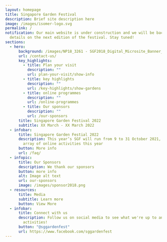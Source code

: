 ```yaml
---
layout: homepage
title: Singapore Garden Festival
description: Brief site description here
image: /images/isomer-logo.svg
permalink: /
notification: Our main website is under construction and we will be back with
  details on the next edition of the festival. Stay tuned!
sections:
  - hero:
      background: /images/NP18_3261 - SGF2018_Digital_Microsite_Banner_R3_FA.jpg
      url: /contact-us/
      key_highlights:
        - title: Plan your visit
          description: ""
          url: plan-your-visit/show-info
        - title: key highlights
          description: ""
          url: /key-highlights/show-gardens
        - title: online programmes
          description: ""
          url: /online-programmes
        - title: Our sponsors
          description: ""
          url: /our-sponsors
      title: Singapore Garden Festival 2022
      subtitle: XX March - XX March 2022
  - infobar:
      title: Singapore Garden Festial 2022
      description: This year’s SGF will run from 9 to 31 October 2021, with a wide
        array of online activities this year
      button: More info
      url: /faq/
  - infopic:
      title: Our Sponsors
      description: We thank our sponsors
      button: more info
      alt: Image alt text
      url: our-sponsors
      image: /images/sponsor2018.png
  - resources:
      title: Media
      subtitle: Learn more
      button: View More
  - infobar:
      title: Connect with us
      description: Follow us on social media to see what we're up to and join in our
        activities!
      button: "@sggardenfest"
      url: https://www.facebook.com/sggardenfest
---
```


